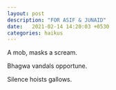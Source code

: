 ```yaml
---
layout: post
description: "FOR ASIF & JUNAID"
date:   2021-02-14 14:20:03 +0530
categories: haikus
---
```

A mob, masks a scream.

Bhagwa vandals opportune.

Silence hoists gallows.
